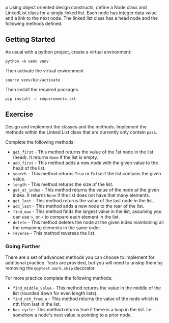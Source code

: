 p
Using object oriented design constructs, define a Node class and LinkedList class for a singly linked list. Each node has integer data value and a link to the next node. The linked list class has a head node and the following methods defined.

## Getting Started

As usual with a python project, create a virtual environment:

```
python -m venv venv
```

Then activate the virtual environment

```
source venv/bin/activate
```

Then install the required packages.

```
pip install -r requirements.txt
```

## Exercise

Design and implement the classes and the methods. Implement the methods within the Linked List class that are currently only contain `pass`.

Complete the following methods:

* `get_first` - This method returns the value of the 1st node in the list (head).  It returns `None` if the list is empty.
* `add_first` - This method adds a new node with the given value to the head of the list.
* `search` - This method returns `True` or `False` if the list contains the given value.
* `length` - This method returns the size of the list.
* `get_at_index` - This method returns the value of the node at the given index.  It returns `None` if the list does not have that many elements.
* `get_last` - This method returns the value of the last node in the list.
* `add_last` - This method adds a new node to the rear of the list.
* `find_max` - This method finds the largest value in the list, assuming you can use `>`, or `<` to compare each element in the list.
* `delete` - This method deletes the node at the given index maintaining all the remaining elements in the same order.
* `reverse` - This method reverses the list.

### Going Further

There are a set of advanced methods you can choose to implement for additional practice.  Tests are provided, but you will need to unskip them by removing the `@pytest.mark.skip` decorator.

For more practice complete the following methods:

* `find_middle_value` - This method returns the value in the middle of the list (rounded down for even length lists).
* `find_nth_from_n` - This method returns the value of the node which is nth from last in the list.
* `has_cycle`- This method returns true if there is a loop in the list.  I.e. somehow a node's next value is pointing to a prior node.
